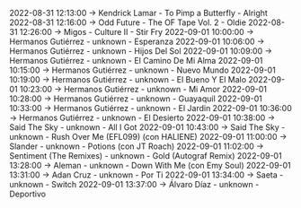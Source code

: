 2022-08-31 12:13:00 -> Kendrick Lamar - To Pimp a Butterfly - Alright
2022-08-31 12:16:00 -> Odd Future - The OF Tape Vol. 2 - Oldie
2022-08-31 12:26:00 -> Migos - Culture II - Stir Fry
2022-09-01 10:00:00 -> Hermanos Gutiérrez - unknown - Esperanza
2022-09-01 10:06:00 -> Hermanos Gutiérrez - unknown - Hijos Del Sol
2022-09-01 10:09:00 -> Hermanos Gutiérrez - unknown - El Camino De Mi Alma
2022-09-01 10:15:00 -> Hermanos Gutiérrez - unknown - Nuevo Mundo
2022-09-01 10:19:00 -> Hermanos Gutiérrez - unknown - El Bueno Y El Malo
2022-09-01 10:23:00 -> Hermanos Gutiérrez - unknown - Mi Amor
2022-09-01 10:28:00 -> Hermanos Gutiérrez - unknown - Guayaquil
2022-09-01 10:33:00 -> Hermanos Gutiérrez - unknown - El Jardin
2022-09-01 10:36:00 -> Hermanos Gutiérrez - unknown - El Desierto
2022-09-01 10:38:00 -> Said The Sky - unknown - All I Got
2022-09-01 10:43:00 -> Said The Sky - unknown - Rush Over Me (EFL099) (con HALIENE)
2022-09-01 11:00:00 -> Slander - unknown - Potions (con JT Roach)
2022-09-01 11:02:00 -> Sentiment (The Remixes) - unknown - Gold (Autograf Remix)
2022-09-01 13:28:00 -> Aleman - unknown - Down With Me (con Emy Soul)
2022-09-01 13:31:00 -> Adan Cruz - unknown - Por Ti
2022-09-01 13:34:00 -> Saeta - unknown - Switch
2022-09-01 13:37:00 -> Álvaro Díaz - unknown - Deportivo
